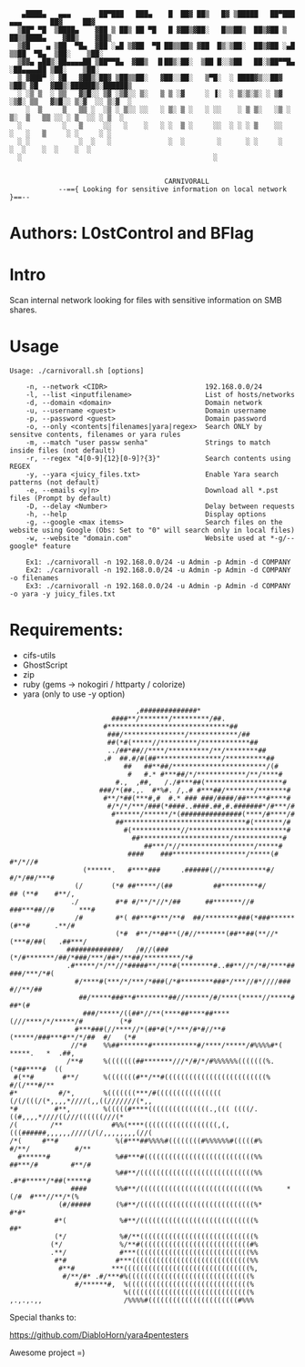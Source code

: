 ```                                                                                     
   ▄████▄   ▄▄▄       ██▀███   ███▄    █  ██▓ ██▒   █▓ ▒█████   ██▀███   ▄▄▄       ██▓     ██▓    
  ▒██▀ ▀█  ▒████▄    ▓██ ▒ ██▒ ██ ▀█   █ ▓██▒▓██░   █▒▒██▒  ██▒▓██ ▒ ██▒▒████▄    ▓██▒    ▓██▒    
  ▒▓█    ▄ ▒██  ▀█▄  ▓██ ░▄█ ▒▓██  ▀█ ██▒▒██▒ ▓██  █▒░▒██░  ██▒▓██ ░▄█ ▒▒██  ▀█▄  ▒██░    ▒██░    
  ▒▓▓▄ ▄██▒░██▄▄▄▄██ ▒██▀▀█▄  ▓██▒  ▐▌██▒░██░  ▒██ █░░▒██   ██░▒██▀▀█▄  ░██▄▄▄▄██ ▒██░    ▒██░    
  ▒ ▓███▀ ░ ▓█   ▓██▒░██▓ ▒██▒▒██░   ▓██░░██░   ▒▀█░  ░ ████▓▒░░██▓ ▒██▒ ▓█   ▓██▒░██████▒░██████▒
  ░ ░▒ ▒  ░ ▒▒   ▓▒█░░ ▒▓ ░▒▓░░ ▒░   ▒ ▒ ░▓     ░ ▐░  ░ ▒░▒░▒░ ░ ▒▓ ░▒▓░ ▒▒   ▓▒█░░ ▒░▓  ░░ ▒░▓  ░
    ░  ▒     ▒   ▒▒ ░  ░▒ ░ ▒░░ ░░   ░ ▒░ ▒ ░   ░ ░░    ░ ▒ ▒░   ░▒ ░ ▒░  ▒   ▒▒ ░░ ░ ▒  ░░ ░ ▒  ░
  ░          ░   ▒     ░░   ░    ░   ░ ░  ▒ ░     ░░  ░ ░ ░ ▒    ░░   ░   ░   ▒     ░ ░     ░ ░   
  ░ ░            ░  ░   ░              ░  ░        ░      ░ ░     ░           ░  ░    ░  ░    ░  ░
  ░                                               ░                                               
 
 ```
                                          CARNIVORALL
                --=={ Looking for sensitive information on local network }==-- 
                
# Authors: L0stControl and BFlag

# Intro

Scan internal network looking for files with sensitive information on SMB shares. 

# Usage

    Usage: ./carnivorall.sh [options]
    
        -n, --network <CIDR>                        192.168.0.0/24
        -l, --list <inputfilename>                  List of hosts/networks
        -d, --domain <domain>                       Domain network
        -u, --username <guest>                      Domain username 
        -p, --password <guest>                      Domain password
        -o, --only <contents|filenames|yara|regex>  Search ONLY by sensitve contents, filenames or yara rules
        -m, --match "user passw senha"              Strings to match inside files (not default)
        -r, --regex "4[0-9]{12}[0-9]?{3}"           Search contents using REGEX
        -y, --yara <juicy_files.txt>                Enable Yara search patterns (not default)
        -e, --emails <y|n>                          Download all *.pst files (Prompt by default) 
        -D, --delay <Number>                        Delay between requests  
        -h, --help                                  Display options
        -g, --google <max items>                    Search files on the website using Google (Obs: Set to "0" will search only in local files)
        -w, --website "domain.com"                  Website used at *-g/--google* feature
        
        Ex1: ./carnivorall -n 192.168.0.0/24 -u Admin -p Admin -d COMPANY  
        Ex2: ./carnivorall -n 192.168.0.0/24 -u Admin -p Admin -d COMPANY -o filenames
        Ex3: ./carnivorall -n 192.168.0.0/24 -u Admin -p Admin -d COMPANY -o yara -y juicy_files.txt 

# Requirements:

- cifs-utils 
- GhostScript
- zip
- ruby (gems -> nokogiri / httparty / colorize)
- yara (only to use -y option)


```
                               ,##############*                                          
                         ####**/*******/*********/##.                                    
                       #******************************##                                 
                        ###/***************/************/##                              
                        ##(*#(*****//*********/************##                            
                        ../##*##//****/**********/**/********##                          
                       .#  ##.#/#(##****************/**********##                        
                            ##   ##**##/***********************/(#                       
                             #   #.* #***##/*/************/**/****#                      
                          #.,  ,##,   /./#***##(*******************#                     
                      ###/*(##.,.  #*%#. /,.# #***##/*******/*******#                    
                       #**/*##(***#,#  #.* ### ###/####/##*****#****#                    
                        #/*/*/***/###(*####..####.##,#.#######*/#***/#                   
                         #******/******/*(###############(****/#****/#                   
                          ##******************************#(*******/#                    
                            #(************//************************#                    
                              ##**********************/************#                     
                                 ##***/*//******************/*****#                      
                             ####    ###******************/*****(#          #*/*//#      
                  (******.   #****###     .######(//***********#/         #/*/##/***#    
                (/       (*# ##*****/(##          ##*********#/       ## (**#    #**/,   
               ./         #*# #/**/*//*/##      ##*******//#     ###***##//#      ***#   
                /#        #*( ##***#***/**#  ##/********###(*###******(#**#      .**/#   
                          (*#  #**/**##**(/#//*******(##**##(**//*(***#/##(   .##***/    
              #############/   /#//(###(*/#*******/##/*###/***/##*/**##/*********/*#     
              .#*****/*/**//*#####**/***#(********#..##**//*/*#/****## ###/***/*#(       
                #/****#(***/*/***/*###(/*#********###*/***//#*////###     #//**/##       
                 ##/*****###**#********##//******/#/****(*****//*****#         ##*(#     
                  ###/*****/((##*//**(****##****##****(///****/*/*****/#         (*#     
                #***###(//****//*(##*#(*/***/#*#//**#(*****/###***#**/*/##  #/   (*#     
               //*#    %%##*******#***********#/****/*****/#%%%%#*( *****.   *  .##,     
              /**#     %(((((((##*******///*/#/*/#%%%%%%(((((((%.(*##****#  ((           
 #(**#       #**/      %(((((((#**/**#(((((((((((((((((((((((((%  #/(/***#/**            
#*          #/*,       %(((((((***/#((((((((((((((((  (/(/(((/(*,,,,*////(,,((///////(*,,
*#         #**,        %(((((#****(((((((((((((((.,((( ((((/.((#,,,,*////((///((((((///(*
/(        /**            #%%(****((((((((((((((((((,(,(((######,,,,,,////(/(/,,,,,,,,(//(
/*(     #**#              %(#***##%%%%#((((((((#%%%%%%#(((((#%       #/**/           #/**
  #******#                %##***#(((((((((((((((((((((((((((%%       ##***/#        #**/#
                          %##**/((((((((((((((((((((((((((((%%      .#*#*****/*##(*****# 
               ####       %%#**/((((((((((((((((((((((((((((%%      *(/#  #***//**/*(%   
            (#/#####      (%#**/((((((((((((((((((((((((((((%*       #*#*                
           #*(             %#**/((((((((((((((((((((((((((((%         ##*                
           (*/             %#/**((((((((((((((((((((((((((((%                            
          (*/              %/**#(((((((((((((((((((((((((((#%                            
          .**/             #***((((((((((((((((((((((((((((%%                            
           #*#            #***(((((((((((((((((((((((((((((%%                            
            #**#         ***(((((((((((((((((((((((((((((((%,                            
             #/**/#* .#/***#%((((((((((((((((((((((((((((((%                             
                #/******#,  %((((((((((((((((((((((((((((((%                             
                            %((((((((((((((((((((((((((((((%                             
,.,.,.,,                    /%%%%#((((((((((((((((((((((#%%%              
 ```      

Special thanks to:

https://github.com/DiabloHorn/yara4pentesters

Awesome project =)
